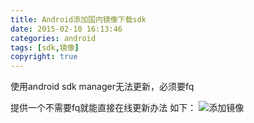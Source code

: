 ```yaml
---
title: Android添加国内镜像下载sdk
date: 2015-02-10 16:13:46
categories: android
tags: [sdk,镜像]
copyright: true
---
```

使用android sdk manager无法更新，必须要fq

提供一个不需要fq就能直接在线更新办法
如下：
![添加镜像](https://www.flyada.com/images/QQ20150210-1@2x.png)